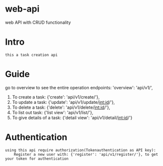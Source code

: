 # web-api
web API with CRUD functionality
# Intro
    this a task creation api

# Guide
go to overview to see the entire operation endpoints: 'overview': 'api/v1/',

1) To create a task: {'create': 'api/v1/create/'},
2) To update a task: {'update': 'api/v1/update/<int:id>/'},
3) To delete a task: {'delete': 'api/v1/delete/<int:id>/'},
4) To list out task: {'list view': 'api/v1/list/'},
5) To give details of a task: {'detail view': 'api/v1/detail/<int:id>/'}

# Authentication
    using this api require authorization(Tokenauthentication as API key):
        Register a new user with: {'register': 'api/v1/register/'}, to get your token for authentication
